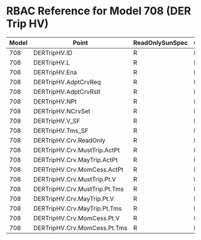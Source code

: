 # RBAC Reference for Model 708 (DER Trip HV)

| Model | Point | ReadOnlySunSpec | GridServiceSunSpec | NetworkAdministratorSunSpec | SuperAdministratorSpec | 
|-------|-------|------------------|---------------------|------------------|--------------------|
| 708 | DERTripHV.ID | R | R | R | R |
| 708 | DERTripHV.L | R | R | R | R |
| 708 | DERTripHV.Ena | R | R | R | RW |
| 708 | DERTripHV.AdptCrvReq | R | R | R | RW |
| 708 | DERTripHV.AdptCrvRslt | R | R | R | R |
| 708 | DERTripHV.NPt | R | R | R | R |
| 708 | DERTripHV.NCrvSet | R | R | R | R |
| 708 | DERTripHV.V_SF | R | R | R | R |
| 708 | DERTripHV.Tms_SF | R | R | R | R |
| 708 | DERTripHV.Crv.ReadOnly | R | R | R | R |
| 708 | DERTripHV.Crv.MustTrip.ActPt | R | R | R | RW |
| 708 | DERTripHV.Crv.MayTrip.ActPt | R | R | R | RW |
| 708 | DERTripHV.Crv.MomCess.ActPt | R | R | R | RW |
| 708 | DERTripHV.Crv.MustTrip.Pt.V | R | R | R | RW |
| 708 | DERTripHV.Crv.MustTrip.Pt.Tms | R | R | R | RW |
| 708 | DERTripHV.Crv.MayTrip.Pt.V | R | R | R | RW |
| 708 | DERTripHV.Crv.MayTrip.Pt.Tms | R | R | R | RW |
| 708 | DERTripHV.Crv.MomCess.Pt.V | R | R | R | RW |
| 708 | DERTripHV.Crv.MomCess.Pt.Tms | R | R | R | RW |
